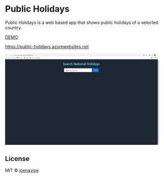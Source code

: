 # Public Holidays

Public Holidays is a web based app that shows public holidays of a selected country.

[DEMO](https://public-holidays.azurewebsites.net) 

https://public-holidays.azurewebsites.net

![Demo](src/main/resources/static/images/demo.gif "Logo Title Text 1")

## License

MIT © [joenayjoe](https://github.com/joenayjoe)